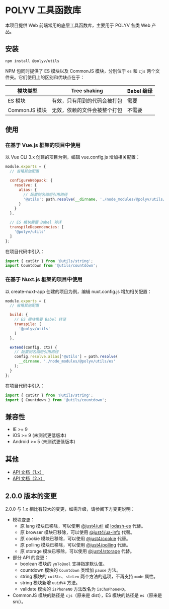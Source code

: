 # POLYV 工具函数库

本项目提供 Web 前端常用的底层工具函数库，主要用于 POLYV 各类 Web 产品。

## 安装

```
npm install @polyv/utils
```

NPM 包同时提供了 ES 模块以及 CommonJS 模块，分别位于 `es` 和 `cjs` 两个文件夹。它们使用上的区别和优缺点在于：

| 模块类型 | Tree shaking | Babel 编译 |
| --- | --- | --- |
| ES 模块 | 有效，只有用到的代码会被打包 | 需要 |
| CommonJS 模块 | 无效，依赖的文件会被整个打包 | 不需要 |


## 使用

### 在基于 Vue.js 框架的项目中使用

以 Vue CLI 3.x 创建的项目为例，编辑 vue.config.js 增加相关配置：

``` javascript
module.exports = {
  // 省略其他配置

  configureWebpack: {
    resolve: {
      alias: {
        // 配置别名缩短引用路径
        '@utils': path.resolve(__dirname, './node_modules/@polyv/utils/es')
      }
    }
  },

  // ES 模块需要 Babel 转译
  transpileDependencies: [
    '@polyv/utils'
  ]
};
```

在项目代码中引入：

``` javascript
import { cutStr } from '@utils/string';
import Countdown from '@utils/countdown';
```

### 在基于 Nuxt.js 框架的项目中使用

以 create-nuxt-app 创建的项目为例，编辑 nuxt.config.js 增加相关配置：

``` javascript
module.exports = {
  // 省略其他配置

  build: {
    // ES 模块需要 Babel 转译
    transpile: [
      '@polyv/utils'
    ]
  },

  extend(config, ctx) {
    // 配置别名缩短引用路径
    config.resolve.alias['@utils'] = path.resolve(
      __dirname, './node_modules/@polyv/utils/es'
    );
  }
};
```

在项目代码中引入：

``` javascript
import { cutStr } from '@utils/string';
import { Countdown } from '@utils/countdown';
```

## 兼容性
- IE >= 9
- iOS >= 9 (未测试更低版本)
- Android >= 5 (未测试更低版本)

## 其他
- [API 文档（1.x）](https://polyv.github.io/fed-common-utils/1.x/index.html)
- [API 文档（2.x）](https://polyv.github.io/fed-common-utils/2.x/index.html)

## 2.0.0 版本的变更

2.0.0 与 1.x 相比有较大的变更，如需升级，请参阅下方变更说明：

- 模块变更：
  - 原 lang 模块已移除，可以使用 [@just4/util](https://www.npmjs.com/package/@just4/util) 或 [lodash-es](https://www.npmjs.com/package/lodash-es) 代替。
  - 原 browser 模块已移除，可以使用 [@just4/ua-info](https://www.npmjs.com/package/@just4/ua-info) 代替。
  - 原 cookie 模块已移除，可以使用 [@just4/cookie](https://www.npmjs.com/package/@just4/cookie) 代替。
  - 原 polling 模块已移除，可以使用 [@just4/polling](https://www.npmjs.com/package/@just4/polling) 代替。
  - 原 storage 模块已移除，可以使用 [@just4/storage](https://www.npmjs.com/package/@just4/storage) 代替。
- 部分 API 的变更：
  - boolean 模块的 `ynToBool` 支持指定默认值。
  - countdown 模块的 `Countdown` 类增加 `pause` 方法。
  - string 模块的 `cutStr`、`strLen` 两个方法的选项，不再支持 `mode` 属性。
  - string 模块新增 `uuidV4` 方法。
  - validate 模块的 `isPhoneNO` 方法改名为 `isChsPhoneNO`。
- CommonJS 模块的路径是 `cjs`（原来是 dist），ES 模块的路径是 `es`（原来是 src）。
